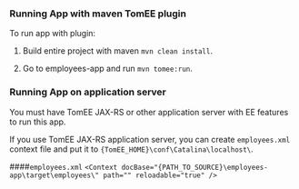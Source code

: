 ### Running App with maven TomEE plugin
To run app with plugin:

1. Build entire project with maven `mvn clean install`.

2. Go to employees-app and run `mvn tomee:run`.

### Running App on application server
You must have TomEE JAX-RS or other application server with EE features to run this app.

If you use TomEE JAX-RS application server, you can create `employees.xml` context file and put it to `{TomEE_HOME}\conf\Catalina\localhost\`.

####`employees.xml`
`<Context docBase="{PATH_TO_SOURCE}\employees-app\target\employees\" path="" reloadable="true" />`